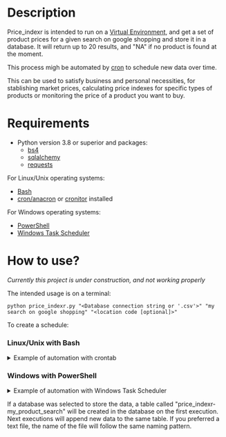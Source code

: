 # Description

Price_indexr is intended to run on a [Virtual Environment](https://docs.python.org/3/tutorial/venv.html), and get a set of product prices for a given search on google shopping and store it in a database. It will return up to 20 results, and "NA" if no product is found at the moment.

This process migh be automated by [cron](https://cron-job.org/en/) to schedule new data over time.

This can be used to satisfy business and personal necessities, for stablishing market prices, calculating price indexes for specific types of products or monitoring the price of a product you want to buy.

# Requirements

- Python version 3.8 or superior and packages:
    - [bs4](https://pypi.org/project/beautifulsoup4/)
    - [sqlalchemy]()
    - [requests](https://pypi.org/project/requests/)

For Linux/Unix operating systems:
- [Bash](http://tiswww.case.edu/php/chet/bash/bashtop.html)
- [cron/anacron](https://cron-job.org/en/) or [cronitor](https://cronitor.io) installed

For Windows operating systems:
- [PowerShell](https://docs.microsoft.com/pt-br/powershell/scripting/overview?view=powershell-7.2)
- [Windows Task Scheduler](https://docs.microsoft.com/en-us/windows/win32/taskschd/task-scheduler-start-page)

# How to use?

*Currently this project is under construction, and not working properly*

The intended usage is on a terminal:

```python price_indexr.py "<Database connection string or '.csv'>" "my search on google shopping" "<location code [optional]>"```

To create a schedule:

### Linux/Unix with Bash

<details>
    <summary> Example of automation with crontab </summary>

    ```
    PYTHON_PATH="<path to desired python interpreter>"
    SCRIPT_PATH="<path to price_indexr.py>"
    DB_CON="<your database connection string>" 
    # or ".csv" to save in a text file in the same folder of your script instead of a database

    crontab -e
    @monthly "$PYTHON_PATH" "$SCRIPT_PATH" "$DB_CON" "my product search"
    # To check the schedules made:
    crontab -l
    ```
</details> 

### Windows with PowerShell

<details>
    <summary> Example of automation with Windows Task Scheduler </summary>

    ```
    $PYTHON_PATH = "<path to desired python interpreter>"
    $SCRIPT_PATH = "<path to price_indexr.py>"
    $DB_CON = "<your database connection string>" 

    $price_indexr_action = New-ScheduledTaskAction 
        -Execute "python3 $SCRIPT_PATH $DB_CON 'my product search'"
    $monthly = New-ScheduledTaskTrigger -Monthly -At 0:00am
    $task_<unique name> = Register-ScheduledTask 
        -Action $price_indexr_action
        -Trigger $monthly 
        -TaskName "<unique name>" 
        -Description "<Your Description>"
    $task_<unique name> | Set-ScheduledTask
    ```
</details>

If a database was selected to store the data, a table called "price_indexr-my_product_search" will be created in the database on the first execution. Next executions will append new data to the same table. If you preferred a text file, the name of the file will follow the same naming pattern.
